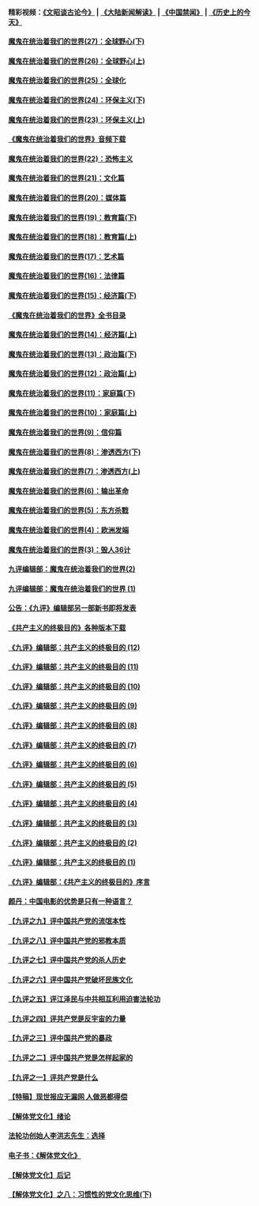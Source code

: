 #### 精彩视频：[《文昭谈古论今》](https://github.com/gfw-breaker/wenzhao/blob/master/README.md?t=12270031) | [《大陆新闻解读》](https://github.com/gfw-breaker/ntdtv-comedy/blob/master/README.md?t=12270031) | [《中国禁闻》](https://github.com/gfw-breaker/ntdtv-news/blob/master/README.md?t=12270031) | [《历史上的今天》](https://github.com/gfw-breaker/today-in-history/blob/master/README.md?t=12270031) 

#### [魔鬼在统治着我们的世界(27)：全球野心(下)](../pages/nsc422/n10928319.md?t=12270031) 

#### [魔鬼在统治着我们的世界(26)：全球野心(上)](../pages/nsc422/n10900318.md?t=12270031) 

#### [魔鬼在统治着我们的世界(25)：全球化](../pages/nsc422/n10788205.md?t=12270031) 

#### [魔鬼在统治着我们的世界(24)：环保主义(下)](../pages/nsc422/n10695307.md?t=12270031) 

#### [魔鬼在统治着我们的世界(23)：环保主义(上)](../pages/nsc422/n10688613.md?t=12270031) 

#### [《魔鬼在统治着我们的世界》音频下载](../pages/nsc422/n10635553.md?t=12270031) 

#### [魔鬼在统治着我们的世界(22)：恐怖主义](../pages/nsc422/n10614727.md?t=12270031) 

#### [魔鬼在统治着我们的世界(21)：文化篇](../pages/nsc422/n10597706.md?t=12270031) 

#### [魔鬼在统治着我们的世界(20)：媒体篇](../pages/nsc422/n10586579.md?t=12270031) 

#### [魔鬼在统治着我们的世界(19)：教育篇(下)](../pages/nsc422/n10564808.md?t=12270031) 

#### [魔鬼在统治着我们的世界(18)：教育篇(上)](../pages/nsc422/n10526970.md?t=12270031) 

#### [魔鬼在统治着我们的世界(17)：艺术篇](../pages/nsc422/n10499093.md?t=12270031) 

#### [魔鬼在统治着我们的世界(16)：法律篇](../pages/nsc422/n10485969.md?t=12270031) 

#### [魔鬼在统治着我们的世界(15)：经济篇(下)](../pages/nsc422/n10469975.md?t=12270031) 

#### [《魔鬼在统治着我们的世界》全书目录](../pages/nsc422/n10464261.md?t=12270031) 

#### [魔鬼在统治着我们的世界(14)：经济篇(上)](../pages/nsc422/n10457370.md?t=12270031) 

#### [魔鬼在统治着我们的世界(13)：政治篇(下)](../pages/nsc422/n10448270.md?t=12270031) 

#### [魔鬼在统治着我们的世界(12)：政治篇(上)](../pages/nsc422/n10444576.md?t=12270031) 

#### [魔鬼在统治着我们的世界(11)：家庭篇(下)](../pages/nsc422/n10440961.md?t=12270031) 

#### [魔鬼在统治着我们的世界(10)：家庭篇(上)](../pages/nsc422/n10435448.md?t=12270031) 

#### [魔鬼在统治着我们的世界(9)：信仰篇](../pages/nsc422/n10432159.md?t=12270031) 

#### [魔鬼在统治着我们的世界(8)：渗透西方(下)](../pages/nsc422/n10429603.md?t=12270031) 

#### [魔鬼在统治着我们的世界(7)：渗透西方(上)](../pages/nsc422/n10426013.md?t=12270031) 

#### [魔鬼在统治着我们的世界(6)：输出革命](../pages/nsc422/n10421536.md?t=12270031) 

#### [魔鬼在统治着我们的世界(5)：东方杀戮](../pages/nsc422/n10417707.md?t=12270031) 

#### [魔鬼在统治着我们的世界(4)：欧洲发端](../pages/nsc422/n10414890.md?t=12270031) 

#### [魔鬼在统治着我们的世界(3)：毁人36计](../pages/nsc422/n10411583.md?t=12270031) 

#### [九评编辑部：魔鬼在统治着我们的世界(2)](../pages/nsc422/n10410036.md?t=12270031) 

#### [九评编辑部：魔鬼在统治着我们的世界 (1)](../pages/nsc422/n10406825.md?t=12270031) 

#### [公告：《九评》编辑部另一部新书即将发表](../pages/nsc422/n10405104.md?t=12270031) 

#### [《共产主义的终极目的》各种版本下载](../pages/nsc422/n10022138.md?t=12270031) 

#### [《九评》编辑部：共产主义的终极目的 (12)](../pages/nsc422/n9933272.md?t=12270031) 

#### [《九评》编辑部：共产主义的终极目的 (11)](../pages/nsc422/n9924973.md?t=12270031) 

#### [《九评》编辑部：共产主义的终极目的 (10)](../pages/nsc422/n9920883.md?t=12270031) 

#### [《九评》编辑部：共产主义的终极目的 (9)](../pages/nsc422/n9916363.md?t=12270031) 

#### [《九评》编辑部：共产主义的终极目的 (8)](../pages/nsc422/n9912488.md?t=12270031) 

#### [《九评》编辑部：共产主义的终极目的 (7)](../pages/nsc422/n9901176.md?t=12270031) 

#### [《九评》编辑部：共产主义的终极目的 (6)](../pages/nsc422/n9899359.md?t=12270031) 

#### [《九评》编辑部：共产主义的终极目的 (5)](../pages/nsc422/n9893174.md?t=12270031) 

#### [《九评》编辑部：共产主义的终极目的 (4)](../pages/nsc422/n9891246.md?t=12270031) 

#### [《九评》编辑部：共产主义的终极目的 (3)](../pages/nsc422/n9879879.md?t=12270031) 

#### [《九评》编辑部：共产主义的终极目的 (2)](../pages/nsc422/n9876205.md?t=12270031) 

#### [《九评》编辑部：共产主义的终极目的 (1)](../pages/nsc422/n9865857.md?t=12270031) 

#### [《九评》编辑部：《共产主义的终极目的》序言](../pages/nsc422/n9862666.md?t=12270031) 

#### [颜丹：中国电影的优势是只有一种语言？](../pages/nsc422/n9583062.md?t=12270031) 

#### [【九评之九】评中国共产党的流氓本性](../pages/nsc422/n737542.md?t=12270031) 

#### [【九评之八】评中国共产党的邪教本质](../pages/nsc422/n735942.md?t=12270031) 

#### [【九评之七】评中国共产党的杀人历史](../pages/nsc422/n733806.md?t=12270031) 

#### [【九评之六】评中国共产党破坏民族文化](../pages/nsc422/n731667.md?t=12270031) 

#### [【九评之五】评江泽民与中共相互利用迫害法轮功](../pages/nsc422/n730058.md?t=12270031) 

#### [【九评之四】评共产党是反宇宙的力量](../pages/nsc422/n727814.md?t=12270031) 

#### [【九评之三】评中国共产党的暴政](../pages/nsc422/n725597.md?t=12270031) 

#### [【九评之二】评中国共产党是怎样起家的](../pages/nsc422/n723946.md?t=12270031) 

#### [【九评之一】评共产党是什么](../pages/nsc422/n722529.md?t=12270031) 

#### [【特稿】现世报应无漏网 人做恶都得偿](../pages/nsc422/n4215167.md?t=12270031) 

#### [【解体党文化】绪论](../pages/nsc422/n1449356.md?t=12270031) 

#### [法轮功创始人李洪志先生：选择](../pages/nsc422/n3580738.md?t=12270031) 

#### [电子书：《解体党文化》](../pages/nsc422/n1573484.md?t=12270031) 

#### [【解体党文化】后记](../pages/nsc422/n1531999.md?t=12270031) 

#### [【解体党文化】之八：习惯性的党文化思维(下)](../pages/nsc422/n1526477.md?t=12270031) 


